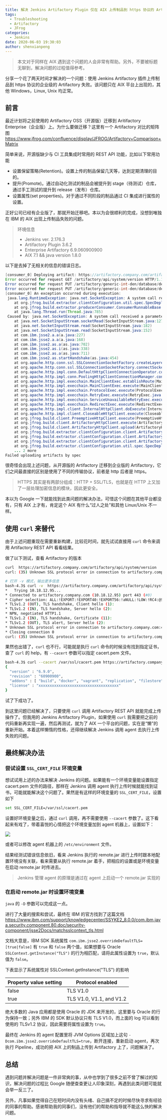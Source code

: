 ```yaml
---
title: 解决 Jenkins Artifactory Plugin 仅在 AIX 上传制品到 https 协议的 Artifactory 失败的问题
tags:
  - Troubleshooting
  - Artifactory
  - JFrog
categories:
  - Jenkins
date: 2020-06-03 19:30:03
author: shenxianpeng
---
```


> 本文对于同样在 AIX 遇到这个问题的人会非常有帮助。另外，不要被标题无聊到，解决问题的过程值得参考。

分享一个花了两天时间才解决的一个问题：使用 Jenkins Artifactory 插件上传制品到 https 协议的企业级的 Artifactory 失败。该问题只在 AIX 平台上出现的，其他 Windows，Linux, Unix 均正常。

<!-- more -->

## 前言

最近计划将之前使用的 Artifactory OSS（开源版）迁移到 Aritifactory Enterprise（企业版）上。为什么要做迁移？这里有一个 Artifactory 对比的矩阵图 https://www.jfrog.com/confluence/display/JFROG/Artifactory+Comparison+Matrix

简单来说，开源版缺少与 CI 工具集成时常用的 REST API 功能，比如以下常用功能

* 设置保留策略(Retention)。设置上传的制品保留几天等，达到定期清理的目的。
* 提升(Promote)。通过自动化测试的制品会被提升到 stage（待测试）仓库，通过手工测试的提升到 release（发布）仓库。
* 设置属性(set properties)。对于通过不同阶段的制品通过 CI 集成进行属性的设置。

正好公司已经有企业版了，那就开始迁移吧。本以为会很顺利的完成，没想到唯独在 IBM 的 AIX 出现上传制品失败的问题。

> 环境信息
> * Jenkins ver. 2.176.3
> * Artifactory Plugin 3.6.2
> * Enterprise Artifactory 6.9.060900900
> * AIX 7.1 && java version 1.8.0

以下是去掉了无相关的信息的错误日志。

```java
[consumer_0] Deploying artifact: https://artifactory.company.com/artifactory/generic-int-den/database/develop/10/database2_cdrom_opt_AIX_24ec6f9.tar.Z
Error occurred for request GET /artifactory/api/system/version HTTP/1.1: A system call received a parameter that is not valid. (Read failed).
Error occurred for request PUT /artifactory/generic-int-den/database/develop/10/database2_cdrom_opt_AIX_24ec6f9.tar.Z;build.timestamp=1591170116591;build.name=develop;build.number=10 HTTP/1.1: A system call received a parameter that is not valid. (Read failed).
Error occurred for request PUT /artifactory/generic-int-den/database/develop/10/database2_cdrom_opt_AIX_24ec6f9.tar.Z;build.timestamp=1591170116591;build.name=develop;build.number=10 HTTP/1.1: A system call received a parameter that is not valid. (Read failed).
[consumer_0] An exception occurred during execution:
 java.lang.RuntimeException: java.net.SocketException: A system call received a parameter that is not valid. (Read failed)
 	at org.jfrog.build.extractor.clientConfiguration.util.spec.SpecDeploymentConsumer.consumerRun(SpecDeploymentConsumer.java:44)
 	at org.jfrog.build.extractor.producerConsumer.ConsumerRunnableBase.run(ConsumerRunnableBase.java:11)
 	at java.lang.Thread.run(Thread.java:785)
 Caused by: java.net.SocketException: A system call received a parameter that is not valid. (Read failed)
 	at java.net.SocketInputStream.socketRead(SocketInputStream.java:127)
 	at java.net.SocketInputStream.read(SocketInputStream.java:182)
 	at java.net.SocketInputStream.read(SocketInputStream.java:152)
 	at com.ibm.jsse2.a.a(a.java:227)
 	at com.ibm.jsse2.a.a(a.java:168)
 	at com.ibm.jsse2.as.a(as.java:702)
 	at com.ibm.jsse2.as.i(as.java:338)
 	at com.ibm.jsse2.as.a(as.java:711)
 	at com.ibm.jsse2.as.startHandshake(as.java:454)
 	at org.apache.http.conn.ssl.SSLConnectionSocketFactory.createLayeredSocket(SSLConnectionSocketFactory.java:436)
 	at org.apache.http.conn.ssl.SSLConnectionSocketFactory.connectSocket(SSLConnectionSocketFactory.java:384)
 	at org.apache.http.impl.conn.DefaultHttpClientConnectionOperator.connect(DefaultHttpClientConnectionOperator.java:142)
 	at org.apache.http.impl.conn.PoolingHttpClientConnectionManager.connect(PoolingHttpClientConnectionManager.java:374)
 	at org.apache.http.impl.execchain.MainClientExec.establishRoute(MainClientExec.java:393)
 	at org.apache.http.impl.execchain.MainClientExec.execute(MainClientExec.java:236)
 	at org.apache.http.impl.execchain.ProtocolExec.execute(ProtocolExec.java:186)
 	at org.apache.http.impl.execchain.RetryExec.execute(RetryExec.java:89)
 	at org.apache.http.impl.execchain.ServiceUnavailableRetryExec.execute(ServiceUnavailableRetryExec.java:85)
 	at org.apache.http.impl.execchain.RedirectExec.execute(RedirectExec.java:110)
 	at org.apache.http.impl.client.InternalHttpClient.doExecute(InternalHttpClient.java:185)
 	at org.apache.http.impl.client.CloseableHttpClient.execute(CloseableHttpClient.java:83)
 	at org.jfrog.build.client.PreemptiveHttpClient.execute(PreemptiveHttpClient.java:89)
 	at org.jfrog.build.client.ArtifactoryHttpClient.execute(ArtifactoryHttpClient.java:253)
 	at org.jfrog.build.client.ArtifactoryHttpClient.upload(ArtifactoryHttpClient.java:249)
 	at org.jfrog.build.extractor.clientConfiguration.client.ArtifactoryBuildInfoClient.uploadFile(ArtifactoryBuildInfoClient.java:692)
 	at org.jfrog.build.extractor.clientConfiguration.client.ArtifactoryBuildInfoClient.doDeployArtifact(ArtifactoryBuildInfoClient.java:379)
 	at org.jfrog.build.extractor.clientConfiguration.client.ArtifactoryBuildInfoClient.deployArtifact(ArtifactoryBuildInfoClient.java:367)
 	at org.jfrog.build.extractor.clientConfiguration.util.spec.SpecDeploymentConsumer.consumerRun(SpecDeploymentConsumer.java:39)
 	... 2 more 
Failed uploading artifacts by spec
```

很奇怪会出现上述问题，从开源版的 Artifactory 迁移到企业版的 Artifactory，它们之间最直接的区别是使用了不同的传输协议，前者是 http 后者是 https。

> HTTPS 其实是有两部分组成：HTTP + SSL/TLS，也就是在 HTTP 上又加了一层处理加密信息的模块，因此更安全。

本以为 Google 一下就能找到此类问题的解决办法，可惜这个问题在其他平台都没有，只有 AIX 上才有，肯定这个 AIX 有什么“过人之处”和其他 Linux/Unix 不一样。

## 使用 `curl` 来替代

由于上述问题重现在需要重新构建，比较花时间，就先试试直接用 `curl` 命令来调用 Artifactory REST API 看看结果。

做了以下测试，查看 Artifactory 的版本

```bash
curl  https://artifactory.company.com/artifactory/api/system/version
curl: (35) Unknown SSL protocol error in connection to artifactory.company.com:443

# 打开 -v 模式，输出更多信息
bash-4.3$ curl -v  https://artifactory.company.com/artifactory/api/system/version
*   Trying 10.18.12.95...
* Connected to artifactory.company.com (10.18.12.95) port 443 (#0)
* Cipher selection: ALL:!EXPORT:!EXPORT40:!EXPORT56:!aNULL:!LOW:!RC4:@STRENGTH
* TLSv1.2 (OUT), TLS handshake, Client hello (1):
* TLSv1.2 (IN), TLS handshake, Server hello (2):
* NPN, negotiated HTTP1.1
* TLSv1.2 (IN), TLS handshake, Certificate (11):
* TLSv1.2 (OUT), TLS alert, Server hello (2):
* Unknown SSL protocol error in connection to artifactory.company.com:443
* Closing connection 0
curl: (35) Unknown SSL protocol error in connection to artifactory.company.com:443
```

果然也出错了，`curl` 也不行，可能就是执行 `curl` 命令的时候没有找到指定证书，查了 `curl` 的 help，有 `--cacert` 参数可以指定 cacert.pem 文件。

```bash
bash-4.3$ curl --cacert /var/ssl/cacert.pem https://artifactory.company.com/artifactory/api/system/version
{
  "version" : "6.9.0",
  "revision" : "60900900",
  "addons" : [ "build", "docker", "vagrant", "replication", "filestore", "plugins", "gems", "composer", "npm", "bower", "git-lfs", "nuget", "debian", "opkg", "rpm", "cocoapods", "conan", "vcs", "pypi", "release-bundle", "replicator", "keys", "chef", "cran", "go", "helm", "rest", "conda", "license", "puppet", "ldap", "sso", "layouts", "properties", "search", "filtered-resources", "p2", "watch", "webstart", "support", "xray" ],
  "license" : "xxxxxxxxxxxxxxxxxxxxxxxxxxxxxxxxxxxx"
}
```

试了下成功了。

到这里问题已经解决了，只要使用 `curl` 调用 Artifactory REST API 就能完成上传操作了。但我用的 Jenkins Artifactory Plugin，如果使用 `curl` 我需要把之前的代码重新再实现一遍，然后再测试，就为了 AIX 一个平台的问题，实在是“懒”的重新开始。本着这样懒惰的性格，还得继续解决 Jenkins 调用 agent 去执行上传失败的问题。

## 最终解决办法

### 尝试设置 `SSL_CERT_FILE` 环境变量

想试试用上述的办法来解决 Jenkins 的问题。如果能有一个环境变量能设置指定 cacert.pem 文件的路径，那样在 Jenkins 调用 agent 执行上传时候就能找到证书，可能就能解决这个问题了。果然是有这样的环境变量的 `SSL_CERT_FILE`，设置如下

```bash
set SSL_CERT_FILE=/var/ssl/cacert.pem
```

设置好环境变量之后，通过 `curl` 调用，再不需要使用 `--cacert` 参数了。这下看起来有戏了，带着喜悦的心情把这个环境变量加到 agent 机器上，设置如下：

![](Java-net-SocketException-on-AIX/configure-agent-environment-variable.png)

或者可以修改 agent 机器上的 `/etc/environment` 文件。

结果经测试错误信息依旧，看来 Jenkins 执行的 remote.jar 进行上传时跟本地配置环境没有关联，看来需要从执行 remote.jar 着手，把相应的设置或是环境变量在启动 remote.jar 时传进去。

> Jenkins 管理 agent 的原理是通过在 agent 上启动一个 remote.jar 实现的

### 在启动 remote.jar 时设置环境变量

`java` 的 `-D` 参数可以完成这一点。

进行了大量的搜索和尝试，最终在 IBM 的官方找到了这篇文档 https://www.ibm.com/support/knowledgecenter/SSYKE2_8.0.0/com.ibm.java.security.component.80.doc/security-component/jsse2Docs/matchsslcontext_tls.html

文档大意是，IBM SDK 系统属性 `com.ibm.jsse2.overrideDefaultTLS=[true|false]` 有 `true` 和 `false` 两个值，如果想要与 Oracle `SSLContext.getInstance("TLS")` 的行为相匹配，请将此属性设置为 `true`，默认值为 `false`。

下表显示了系统属性对 SSLContext.getInstance("TLS") 的影响

| Property value setting	 | Protocol enabled | 
|---|---|
| false | TLS V1.0 |
| true | TLS V1.0, V1.1, and V1.2 |

绝大多数的 Java 应用都是使用 Oracle 的 JDK 来开发的，这里要与 Oracle 的行为保持一致；另外 IBM 的 SDK 默认协议只有 TLS V1.0，而上面的 log 可以看到使用的 TLSv1.2 协议，因此需要将属性设置为 `true`。

最终在 Jenkins 的 agent 配置里将 JVM Options 区域加上这句 `-Dcom.ibm.jsse2.overrideDefaultTLS=true`，断开连接，重新启动 agent，再次执行 Pipeline，成功的把 AIX 上的制品上传到 Artifactory 上了，问题解决了。

## 总结

遇到问题并解决问题是一件非常爽的事，从中也学到了很多之前不曾了解过的知识，解决问题的过程比 Google 随便查查更让人印象深刻，再遇到此类问题可能就会举一反三了。

另外，凡事如果觉得自己在短时间内没有头绪、自己搞不定的时候尽快寻求有经验的同事的帮助。感谢帮助我的同事们，没有他们的帮助和指导就不能这么快的解决问题。
